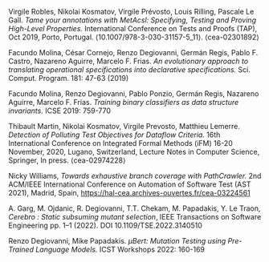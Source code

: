 Virgile Robles, Nikolai Kosmatov, Virgile Prévosto, Louis Rilling, Pascale Le Gall. _Tame your annotations with MetAcsl: Specifying, Testing and Proving High-Level Properties._ International Conference on Tests and Proofs (TAP), Oct 2019, Porto, Portugal. ⟨10.1007/978-3-030-31157-5_11⟩. ⟨cea-02301892⟩

Facundo Molina, César Cornejo, Renzo Degiovanni, Germán Regis, Pablo F. Castro, Nazareno Aguirre, Marcelo F. Frias. _An evolutionary approach to translating operational specifications into declarative specifications._ Sci. Comput. Program. 181: 47-63 (2019)

Facundo Molina, Renzo Degiovanni, Pablo Ponzio, Germán Regis, Nazareno Aguirre, Marcelo F. Frias. _Training binary classifiers as data structure invariants._ ICSE 2019: 759-770

Thibault Martin, Nikolai Kosmatov, Virgile Prevosto, Matthieu Lemerre. _Detection of Polluting Test Objectives for Dataflow Criteria._ 16th International Conference on Integrated Formal Methods (iFM) 16-20 November, 2020, Lugano, Switzerland, Lecture Notes in Computer Science, Springer, In press. ⟨cea-02974228⟩

Nicky Williams, _Towards exhaustive branch coverage with PathCrawler._ 2nd ACM/IEEE International Conference on Automation of Software Test (AST 2021), Madrid, Spain, https://hal-cea.archives-ouvertes.fr/cea-03224561

A. Garg, M. Ojdanic, R. Degiovanni, T.T. Chekam, M. Papadakis, Y. Le Traon, _Cerebro : Static subsuming mutant selection_, IEEE Transactions on Software Engineering pp. 1–1 (2022). DOI 10.1109/TSE.2022.3140510

Renzo Degiovanni, Mike Papadakis. _µBert: Mutation Testing using Pre-Trained Language Models._ ICST Workshops 2022: 160-169
